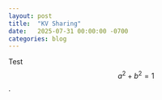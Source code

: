 ```yaml
---
layout: post
title:  "KV Sharing"
date:   2025-07-31 00:00:00 -0700
categories: blog
---
```

Test $$a^2 + b^2 = 1$$.

